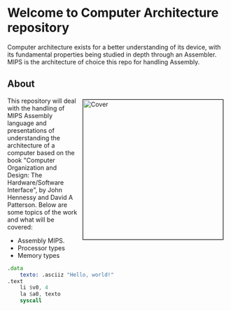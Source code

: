 # Welcome to Computer Architecture repository
Computer architecture exists for a better understanding of its device, with its fundamental properties being studied in depth through an Assembler. MIPS is the architecture of choice this repo for handling Assembly.

## About
<img src = "https://user-images.githubusercontent.com/91018438/218788149-767e938e-2479-4cbe-b4c6-4f16a36623b1.png" alt = "Cover" width="320" align="right" hspace="10" vspace="5" style="border: 1px solid black;">

This repository will deal with the handling of MIPS Assembly language and presentations of understanding the architecture of a computer based on the book "Computer Organization and Design: The Hardware/Software Interface", by John Hennessy and David A Patterson. Below are some topics of the work and what will be covered:

* Assembly MIPS.
* Processor types
* Memory types

```asm
.data 
	texto: .asciiz "Hello, world!"
.text
	li $v0, 4
	la $a0, texto
	syscall 
```








